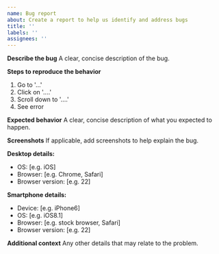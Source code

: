 ```yaml
---
name: Bug report
about: Create a report to help us identify and address bugs
title: ''
labels: ''
assignees: ''
---
```


**Describe the bug**
A clear, concise description of the bug.

**Steps to reproduce the behavior**

1. Go to '...'
2. Click on '....'
3. Scroll down to '....'
4. See error

**Expected behavior**
A clear, concise description of what you expected to happen.

**Screenshots**
If applicable, add screenshots to help explain the bug.

**Desktop details:**

- OS: [e.g. iOS]
- Browser: [e.g. Chrome, Safari]
- Browser version: [e.g. 22]

**Smartphone details:**

- Device: [e.g. iPhone6]
- OS: [e.g. iOS8.1]
- Browser: [e.g. stock browser, Safari]
- Browser version: [e.g. 22]

**Additional context**
Any other details that may relate to the problem.

